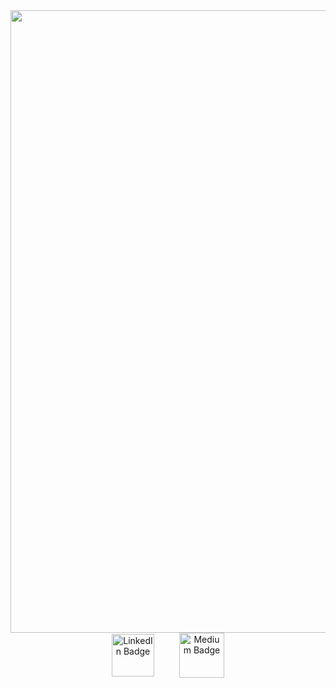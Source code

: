 <img width="996" src="https://github.com/user-attachments/assets/5688688a-eb5e-49f4-b217-73ffce3ecf29" />

<div id="header" align="center">
  <div id="badges" style="display: flex; justify-content: center; gap: 40px; align-items: center;">
    <a href="https://www.linkedin.com/in/garvitsingh14/">
      <img src="https://github.com/user-attachments/assets/167a6696-4f43-4897-9a03-91b632b8a371" alt="LinkedIn Badge" style="height: 68px;"/>
    </a>
    <a href="https://medium.com/@garvitsingh1401">
      <img src="https://github.com/user-attachments/assets/b97f09a3-690d-4c07-9e7c-e7b21d94a8a2" alt="Medium Badge" style="height: 72px;"/>
    </a>
  </div>
</div>


